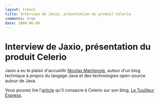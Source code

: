 ```yaml
---
layout: french
title: Interview de Jaxio, présentation du produit Celerio 
comments: true
date: 2008-06-08
---
```

# Interview de Jaxio, présentation du produit Celerio

Jaxio a eu le plaisir d'accueillir <a href="http://www.touilleur-express.fr/a-propos-de-lauteur/">Nicolas Martignole</a>, auteur d'un blog technique à propos du langage Java et des technologies open-source autour de Java.

Vous pouvez lire l'<a href="http://www.touilleur-express.fr/2008/06/03/rencontre-avec-la-societe-jaxio-et-le-produit-celerio/">article</a> qu'il consacre à Celerio 
sur son blog, <a href="http://www.touilleur-express.fr/2008/06/03/rencontre-avec-la-societe-jaxio-et-le-produit-celerio/">Le Touilleur Express</a>.
